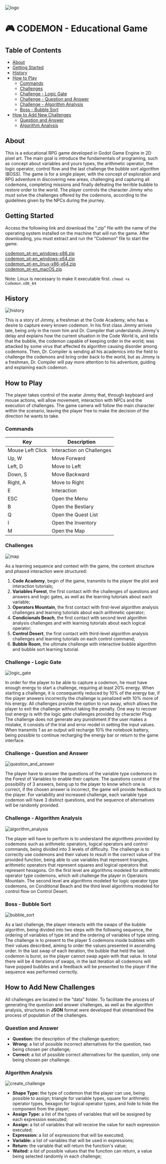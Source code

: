 ![logo](https://user-images.githubusercontent.com/52884069/128723241-695ab0a2-fa93-46a3-ad35-3da025cd965d.png)
# 🎮 CODEMON - Educational Game

## Table of Contents
- [About](#about)
- [Getting Started](#getting_started)
- [History](#history)
- [How to Play](#how_to_play)
  - [Commands](#commands)
  - [Challenges](#challenges)
  - [Challenge - Logic Gate](#challenge_1)
  - [Challenge - Question and Answer](#challenge_2)
  - [Challenge - Algorithm Analysis](#challenge_3)
  - [Boss - Bubble Sort](#boss)
- [How to Add New Challenges](#how_to_create_new_challenges)
  - [Question and Answer](#question_answer)
  - [Algorithm Analysis](#algorithm_analysis)

## About <a name = "about"></a>
This is a educational RPG game developed in Godot Game Engine in 2D pixel art. The main goal is introduce the fundamentals of programing, such as concept about variables and yours types, the arithmetic operator, the logic operator, control flow and the last challenge the bubble sort algorithm (BOSS). The game is for a single player, with the concept of exploration and RPG adventure in discovering new areas, challenging and capturing all codemons, completing missions and finally defeating the terrible bubble to restore order to the world. The player controls the character Jimmy who must solve the challenges offered by the codemons, according to the guidelines given by the NPCs during the journey.

## Getting Started <a name = "getting_started"></a>
Access the following link and download the “.zip” file with the name of the operating system installed on the machine that will run the game.
After downloading, you must extract and run the “Codemon” file to start the game.

[codemon_pt-en_windows-x86.zip](https://github.com/uniaodk/codemon/releases/download/v1.0-alpha/codemon_v1.0-alpha_pt-en_windows-x86.zip)<br>
[codemon_pt-en_windows-x64.zip](https://github.com/uniaodk/codemon/releases/download/v1.0-alpha/codemon_v1.0-alpha_pt-en_windows-x64.zip)<br>
[codemon_pt-en_linux-x86-x64.zip](https://github.com/uniaodk/codemon/releases/download/v1.0-alpha/codemon_v1.0-alpha_pt-en_linux-x86x64.zip)<br>
[codemon_pt-en_macOS.zip](https://github.com/uniaodk/codemon/releases/download/v1.0-alpha/codemon_v1.0-alpha_pt-en_macOS.zip)<br>

Note: Linux is necessary to make it executable first.
```chmod +x Codemon.x86_64```

## History <a name = "history"></a>

![history](https://user-images.githubusercontent.com/52884069/128772988-62830d44-ebe8-4178-851b-51df7bf92364.png)

This is a story of Jimmy, a freshman at the Code Academy, who has a desire to capture every known codemon. In his first class Jimmy arrives late, being only in the room him and Dr. Compiler that understands Jimmy's delay and explains how the current situation in the Code World is, and tells that the bubble, the codemon capable of keeping order in the world; was attacked by some virus that affected its algorithm causing disorder among codemons. Then, Dr. Compiler is sending all his academics into the field to challenge the codemons and bring order back to the world, but as Jimmy is a freshman, Dr. Compiler will pay more attention to his adventure, guiding and explaining each codemon.

## How to Play <a name = "how_to_play"></a>
The player takes control of the avatar Jimmy that, through keyboard and mouse actions, will allow movement, interaction with NPCs and the execution of challenges. The game camera will follow the main character within the scenario, leaving the player free to make the decision of the direction he wants to take.
 
### Commands <a name = "commands"></a>
| Key | Description |
|--|--|
| Mouse Left Click | Interaction on Challenges |
| Up, W | Move Forward |
| Left, D| Move to Left |
| Down, S| Move Backward|
| Right, A| Move to Right |
| E | Interaction |
| ESC | Open the Menu |
| B | Open the Bestiary |
| Q | Open the Quest List |
| I | Open the Inventory|
| M | Open the Map |


### Challenges <a name = "challenges"></a>

![map](https://user-images.githubusercontent.com/52884069/128778385-305fec49-53aa-4b83-9ec5-eff77d0f7d41.png)

As a learning sequence and context with the game, the content structure and phased interaction were structured:
  1. **Code Academy**, begin of the game, transmits to the player the plot and interaction tutorials;
  2. **Variables Forest**, the first contact with the challenges of questions and answers and logic gates, as well as the learning tutorials about each variable;
  3. **Operators Mountain**, the first contact with first-level algorithm analysis challenges and learning tutorials about each arithmetic operator;
  4. **Condicionals Beach**, the first contact with second level algorithm analysis challenges and with learning tutorials about each logical operator;
  5. **Control Desert**, the first contact with third-level algorithm analysis challenges and learning tutorials on each control command;
  6. **Bubble Room**, the ultimate challenge with interactive bubble algorithm and bubble sort learning tutorial.

### Challenge - Logic Gate <a name = "challenge_1"></a>

![logic_gate](https://user-images.githubusercontent.com/52884069/128776113-b3f66229-783f-47cf-ab49-f0ccd8b7bee4.png)

In order for the player to be able to capture a codemon, he must have enough energy to start a challenge, requiring at least 20% energy. When starting a challenge, it is consequently reduced by 10% of the energy bar, if the player answers incorrectly the challenge is penalized with 10% more of his energy. All challenges provide the option to run away, which allows the player to exit the challenge without taking the penalty. One way to recover lost energy is with the logic gate challenges provided by character Plug. The challenge does not generate any punishment if the user makes a mistake, it consists of the trial and error model in setting the input values. When transmits 1 as an output will recharge 10% the notebook battery, being possible to continue recharging the energy bar or return to the game interface.

### Challenge - Question and Answer <a name = "challenge_2"></a>

![question_and_answer](https://user-images.githubusercontent.com/52884069/128776611-a6525aac-9c0b-49f4-8b1c-d63cabd3f941.png)

The player have to answer the questions of the variable type codemons in the Forest of Variables to enable their capture. The questions consist of the possibility of 3 answers, being up to the player to know which one is correct, if the chosen answer is incorrect, the game will provide feedback to the player. For variability and increased challenge, each variable type codemon will have 3 distinct questions, and the sequence of alternatives will be randomly provided.

### Challenge - Algorithm Analysis <a name = "challenge_3"></a>

![algorithm_analysis](https://user-images.githubusercontent.com/52884069/128777056-0d72e716-8e67-4b81-b73a-fd5d8e8fa2c9.png)

The player will have to perform is to understand the algorithms provided by codemons such as arithmetic operators, logical operators and control commands, being divided into 3 levels of difficulty. The challenge is to correctly use codemons and their values to result in the correct value of the provided function, being able to use variables that represent triangles, arithmetic operators that represent squares and logical operators that represent hexagons.
On the first level are algorithms modeled for arithmetic operator type codemons, which will challenge the player in Operators Mountain. The second level are algorithms modeled for logic operator type codemons, on Conditional Beach and the third level algorithms modeled for control flow on Control Desert.

### Boss - Bubble Sort <a name = "boss"></a>

![bubble_sort](https://user-images.githubusercontent.com/52884069/128782979-349b0144-89eb-478f-8539-3f48b205df87.png)

As a last challenge, the player interacts with the swaps of the bubble algorithm, being divided into two steps with the following sequence, the ordering of variables of type int and the ordering of variables of type string. The challenge is to present to the player 5 codemons inside bubbles with their values described, aiming to order the values presented in ascending order. In the last swap of each iteration, the bubble that held the last codemon is burst, so the player cannot swap again with that value. In total there will be 4 iterations of swaps, in the last iteration all codemons will have popped bubbles and a feedback will be presented to the player if the sequence was performed correctly.

## How to Add New Challenges <a name = "how_to_create_new_challenges"></a>

All challenges are located in the "data" folder. To facilitate the process of generating the question and answer challenges, as well as the algorithm analysis, structures in **JSON** format were developed that streamlined the process of population of the challenges.

### Question and Answer <a name = "question_answer"></a>
  - **Question:** the description of the challenge question;
  - **Wrong:** a list of possible incorrect alternatives for the question, two being chosen per challenge;
  - **Correct:** a list of possible correct alternatives for the question, only one being chosen per challenge.

### Algorithm Analysis <a name = "algorithm_analysis"></a>

![create_challenge](https://user-images.githubusercontent.com/52884069/128783837-6300abcf-b43f-42be-be0a-ccf7c4706c56.png)

  - **Shape Type:** the type of codemon that the player can use, being possible to assign; triangle for variable types, square for arithmetic operator types, hexagon for logical operator types, and hide to hide the component from the player;
  - **Assign Type:** a list of the types of variables that will be assigned by each expression executed;
  - **Assign:** a list of variables that will receive the value for each expression executed;
  - **Expression:** a list of expressions that will be executed;
  - **Variable:** a list of variables that will be used in expressions;
  - **Return:** the variable that will return the function's value;
  - **Waited:** a list of possible values that the function can return, a value being selected randomly in each challenge;
